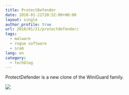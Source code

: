```yaml
---
title: ProtectDefender
date: 2010-01-21T20:52:00+00:00
layout: single
author_profile: true
url: 2010/01/21/protectdefender/
tags:
  - malware
  - rogue software
  - scam
lang: en
category: 
  - techblog
---
```

ProtectDefender is a new clone of the WiniGuard family.

[![](http://1.bp.blogspot.com/_vaUVXcmC3OI/S1i3RFQSmCI/AAAAAAAAAr0/Dxl1_0DlpxA/s640/protectdefender.jpg)](http://1.bp.blogspot.com/_vaUVXcmC3OI/S1i3RFQSmCI/AAAAAAAAAr0/Dxl1_0DlpxA/s1600-h/protectdefender.jpg)